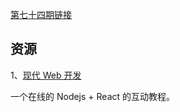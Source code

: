 [第七十四期链接](https://github.com/ruanyf/weekly/blob/master/docs/issue-74.md)

## 资源

1、[现代 Web 开发](https://fullstackopen.com/en)

一个在线的 Nodejs + React 的互动教程。

